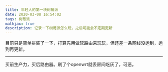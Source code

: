 ```yaml
---
title: 年轻人的第一块树莓派
date: 2020-03-08 16:54:02
tags: 树莓派
mathjax: true
description: 记录一下树莓派怎么玩，之后可能会不定期更新
---
```

目前只是简单拼装了一下，打算先用做软路由来玩玩，但还差一条网线没运到，运到再更新。

-------------------------

买前生产力，买后路由器。刷了个openwrt就丢房间吃灰了，可恶。